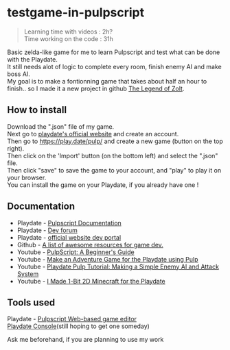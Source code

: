 # testgame-in-pulpscript  

> Learning time with videos : 2h?  
> Time working on the code : 31h  

Basic zelda-like game for me to learn Pulpscript and test what can be done with the Playdate.  
It still needs alot of logic to complete every room, finish enemy AI and make boss AI.  
My goal is to make a fontionning game that takes about half an hour to finish.. so I made it a new project in github [The Legend of Zolt](https://github.com/DylanTds/the-legend-of-zolt).  

## How to install  
Download the ".json" file of my game.  
Next go to [playdate's official website](https://play.date/pulp) and create an account.  
Then go to https://play.date/pulp/ and create a new game (button on the top right).  
Then click on the 'Import' button (on the bottom left) and select the ".json" file.  
Then click "save" to save the game to your account, and "play" to play it on your browser.  
You can install the game on your Playdate, if you already have one !  

## Documentation  
* Playdate - [Pulpscript Documentation](https://play.date/pulp/docs/pulpscript/)  
* Playdate - [Dev forum](https://devforum.play.date/)  
* Playdate - [official website dev portal](https://play.date/dev/)  
* Github - [A list of awesome resources for game dev.](https://github.com/sayhiben/awesome-playdate)  
* Youtube - [PulpScript: A Beginner's Guide](https://www.youtube.com/watch?v=r5GnCjsAqeQ)  
* Youtube - [Make an Adventure Game for the Playdate using Pulp](https://www.youtube.com/watch?v=p4eLcP3hgJc)  
* Youtube - [Playdate Pulp Tutorial: Making a Simple Enemy AI and Attack System](https://www.youtube.com/watch?v=ERJ0J2vxbzk)  
* Youtube - [I Made 1-Bit 2D Minecraft for the Playdate](https://www.youtube.com/watch?v=_Z1zlLM1PT4)  
  
## Tools used  
Playdate - [Pulpscript Web-based game editor](https://play.date/pulp/)  
[Playdate Console](https://shop.play.date/)(still hoping to get one someday)  
  
Ask me beforehand, if you are planning to use my work  
